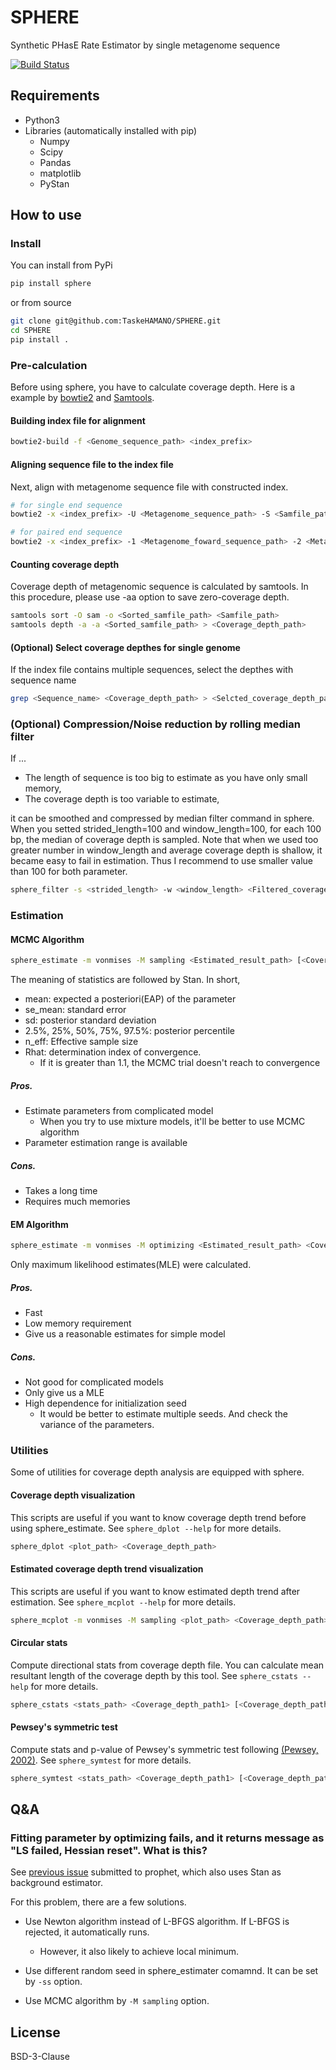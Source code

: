 # SPHERE
Synthetic PHasE Rate Estimator by single metagenome sequence

[![Build Status](https://travis-ci.com/TaskeHAMANO/SPHERE.svg?token=SzpkyWMHFzySqHiz9qDz&branch=master)](https://travis-ci.com/TaskeHAMANO/SPHERE)

## Requirements

* Python3
* Libraries (automatically installed with pip)
    * Numpy
    * Scipy
    * Pandas
    * matplotlib
    * PyStan

## How to use

### Install

You can install from PyPi

```bash
pip install sphere
```

or from source

```bash
git clone git@github.com:TaskeHAMANO/SPHERE.git
cd SPHERE
pip install .
```

### Pre-calculation

Before using sphere, you have to calculate coverage depth. Here is a example by [bowtie2](http://bowtie-bio.sourceforge.net/bowtie2/index.shtml) and [Samtools](http://www.htslib.org).

#### Building index file for alignment

```bash
bowtie2-build -f <Genome_sequence_path> <index_prefix>
```

#### Aligning sequence file to the index file

Next, align with metagenome sequence file with constructed index.

```bash
# for single end sequence
bowtie2 -x <index_prefix> -U <Metagenome_sequence_path> -S <Samfile_path>

# for paired end sequence
bowtie2 -x <index_prefix> -1 <Metagenome_foward_sequence_path> -2 <Metagenome_reverse_sequence_path> -S <Samfile_path>
```

#### Counting coverage depth

Coverage depth of metagenomic sequence is calculated by samtools. In this procedure, please use -aa option to save zero-coverage depth.

```bash
samtools sort -O sam -o <Sorted_samfile_path> <Samfile_path>
samtools depth -a -a <Sorted_samfile_path> > <Coverage_depth_path>
```

#### (Optional) Select coverage depthes for single genome

If the index file contains multiple sequences, select the depthes with sequence name

```bash
grep <Sequence_name> <Coverage_depth_path> > <Selcted_coverage_depth_path>
```

### (Optional) Compression/Noise reduction by rolling median filter

If ...

* The length of sequence is too big to estimate as you have only small memory,
* The coverage depth is too variable to estimate,

it can be smoothed and compressed by median filter command in sphere.
When you setted strided_length=100 and window_length=100, for each 100 bp, the median of coverage depth is sampled.
Note that when we used too greater number in window_length and average coverage depth is shallow, it became easy to fail in estimation. Thus I recommend to use smaller value than 100 for both parameter.

```bash
sphere_filter -s <strided_length> -w <window_length> <Filtered_coverage_depth_path> <Coverage_depth_path>
```

### Estimation

#### MCMC Algorithm

```bash
sphere_estimate -m vonmises -M sampling <Estimated_result_path> [<Coverage_depth_path1> <Coverage_depth_path2> ...]
```

The meaning of statistics are followed by Stan. In short,

* mean: expected a posteriori(EAP) of the parameter
* se_mean: standard error
* sd: posterior standard deviation
* 2.5%, 25%, 50%, 75%, 97.5%: posterior percentile
* n_eff: Effective sample size
* Rhat: determination index of convergence.
    * If it is greater than 1.1, the MCMC trial doesn't reach to convergence

##### Pros.

* Estimate parameters from complicated model
    * When you try to use mixture models, it'll be better to use MCMC algorithm
* Parameter estimation range is available

##### Cons.

* Takes a long time
* Requires much memories

#### EM Algorithm

```bash
sphere_estimate -m vonmises -M optimizing <Estimated_result_path> <Coverage_depth_path1> [<Coverage_depth_path2> ...]
```

Only maximum likelihood estimates(MLE) were calculated.

##### Pros.

* Fast
* Low memory requirement
* Give us a reasonable estimates for simple model

##### Cons.

* Not good for complicated models
* Only give us a MLE
* High dependence for initialization seed
    * It would be better to estimate multiple seeds. And check the variance of the parameters.

### Utilities

Some of utilities for coverage depth analysis are equipped with sphere.

#### Coverage depth visualization

This scripts are useful if you want to know coverage depth trend before using sphere_estimate.
See `sphere_dplot --help` for more details.

```bash
sphere_dplot <plot_path> <Coverage_depth_path>
```

#### Estimated coverage depth trend visualization

This scripts are useful if you want to know estimated depth trend after estimation.
See `sphere_mcplot --help` for more details.


```bash
sphere_mcplot -m vonmises -M sampling <plot_path> <Coverage_depth_path> <Estimated_result_path>
```

#### Circular stats

Compute directional stats from coverage depth file.
You can calculate mean resultant length of the coverage depth by this tool.
See `sphere_cstats --help` for more details.

```bash
sphere_cstats <stats_path> <Coverage_depth_path1> [<Coverage_depth_path2> ...]
```

#### Pewsey's symmetric test

Compute stats and p-value of Pewsey's symmetric test following [(Pewsey, 2002)](https://www.jstor.org/stable/3316098).
See `sphere_symtest` for more details.

```bash
sphere_symtest <stats_path> <Coverage_depth_path1> [<Coverage_depth_path2> ...]
```

## Q&A

### Fitting parameter by optimizing fails, and it returns message as "LS failed, Hessian reset". What is this?

See [previous issue](https://github.com/facebook/prophet/issues/40) submitted to prophet, which also uses Stan as background estimator.

For this problem, there are a few solutions.

* Use Newton algorithm instead of L-BFGS algorithm. If L-BFGS is rejected, it automatically runs.
    * However, it also likely to achieve local minimum.

* Use different random seed in sphere_estimater comamnd. It can be set by `-ss` option.

* Use MCMC algorithm by `-M sampling` option.

## License

BSD-3-Clause
